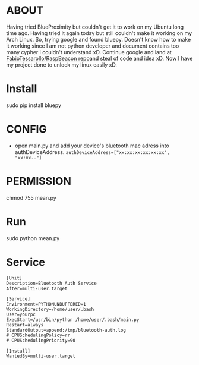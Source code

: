 # ABOUT 
Having tried BlueProximity but couldn't get it to work on my Ubuntu long time ago. Having tried it again today but still couldn't make it working on my Arch Linux. So, trying google and found bluepy. Doesn't know how to make it working since I am not python developer and document contains too many cypher i couldn't understand xD. Continue google and land at [FabioTessarollo/RaspBeacon repo](https://github.com/FabioTessarollo/RaspBeacon)and steal of code and idea xD. Now I have my project done to unlock my linux easily xD.


# Install 
sudo pip install bluepy


# CONFIG
- open main.py and add your device's bluetooth mac adress into authDeviceAddress. `authDeviceAddress=["xx:xx:xx:xx:xx:xx", "xx:xx.."]`


# PERMISSION
chmod 755 mean.py


# Run
sudo python mean.py


# Service
```
[Unit]
Description=Bluetooth Auth Service
After=multi-user.target

[Service]
Environment=PYTHONUNBUFFERED=1
WorkingDirectory=/home/user/.bash
User=yourpc
ExecStart=/usr/bin/python /home/user/.bash/main.py
Restart=always
StandardOutput=append:/tmp/bluetooth-auth.log
# CPUSchedulingPolicy=rr
# CPUSchedulingPriority=90

[Install]
WantedBy=multi-user.target
```
